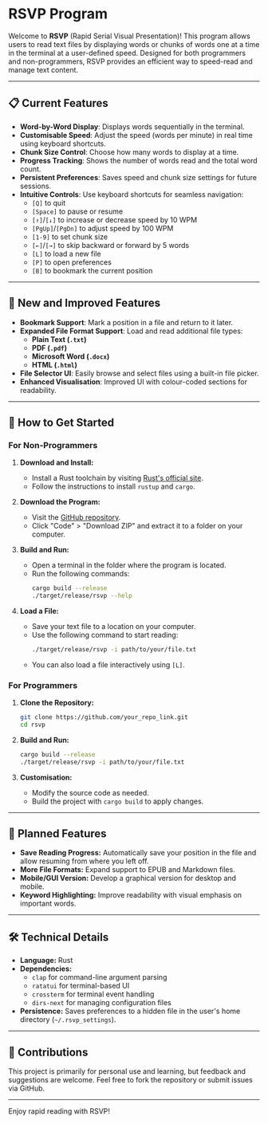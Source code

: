 # RSVP Program

Welcome to **RSVP** (Rapid Serial Visual Presentation)! This program allows users to read text files by displaying words or chunks of words one at a time in the terminal at a user-defined speed. Designed for both programmers and non-programmers, RSVP provides an efficient way to speed-read and manage text content.

---

## 📋 Current Features

- **Word-by-Word Display**: Displays words sequentially in the terminal.
- **Customisable Speed**: Adjust the speed (words per minute) in real time using keyboard shortcuts.
- **Chunk Size Control**: Choose how many words to display at a time.
- **Progress Tracking**: Shows the number of words read and the total word count.
- **Persistent Preferences**: Saves speed and chunk size settings for future sessions.
- **Intuitive Controls**: Use keyboard shortcuts for seamless navigation:
  - `[Q]` to quit
  - `[Space]` to pause or resume
  - `[↑]`/`[↓]` to increase or decrease speed by 10 WPM
  - `[PgUp]`/`[PgDn]` to adjust speed by 100 WPM
  - `[1-9]` to set chunk size
  - `[←]`/`[→]` to skip backward or forward by 5 words
  - `[L]` to load a new file
  - `[P]` to open preferences
  - `[B]` to bookmark the current position

---

## 🚀 New and Improved Features

- **Bookmark Support**: Mark a position in a file and return to it later.
- **Expanded File Format Support**: Load and read additional file types:
  - **Plain Text (`.txt`)**
  - **PDF (`.pdf`)**
  - **Microsoft Word (`.docx`)**
  - **HTML (`.html`)**
- **File Selector UI**: Easily browse and select files using a built-in file picker.
- **Enhanced Visualisation**: Improved UI with colour-coded sections for readability.

---

## 🚀 How to Get Started

### For Non-Programmers

1. **Download and Install:**
   - Install a Rust toolchain by visiting [Rust's official site](https://rust-lang.org/).
   - Follow the instructions to install `rustup` and `cargo`.

2. **Download the Program:**
   - Visit the [GitHub repository](https://github.com/your_repo_link).
   - Click "Code" > "Download ZIP" and extract it to a folder on your computer.

3. **Build and Run:**
   - Open a terminal in the folder where the program is located.
   - Run the following commands:
     ```bash
     cargo build --release
     ./target/release/rsvp --help
     ```

4. **Load a File:**
   - Save your text file to a location on your computer.
   - Use the following command to start reading:
     ```bash
     ./target/release/rsvp -i path/to/your/file.txt
     ```
   - You can also load a file interactively using `[L]`.

### For Programmers

1. **Clone the Repository:**
   ```bash
   git clone https://github.com/your_repo_link.git
   cd rsvp
   ```

2. **Build and Run:**
   ```bash
   cargo build --release
   ./target/release/rsvp -i path/to/your/file.txt
   ```

3. **Customisation:**
   - Modify the source code as needed.
   - Build the project with `cargo build` to apply changes.

---

## 💜 Planned Features

- **Save Reading Progress:** Automatically save your position in the file and allow resuming from where you left off.
- **More File Formats:** Expand support to EPUB and Markdown files.
- **Mobile/GUI Version:** Develop a graphical version for desktop and mobile.
- **Keyword Highlighting:** Improve readability with visual emphasis on important words.

---

## 🛠 Technical Details

- **Language:** Rust
- **Dependencies:**
  - `clap` for command-line argument parsing
  - `ratatui` for terminal-based UI
  - `crossterm` for terminal event handling
  - `dirs-next` for managing configuration files
- **Persistence:** Saves preferences to a hidden file in the user's home directory (`~/.rsvp_settings`).

---

## 🤝 Contributions

This project is primarily for personal use and learning, but feedback and suggestions are welcome. Feel free to fork the repository or submit issues via GitHub.

---

Enjoy rapid reading with RSVP!

